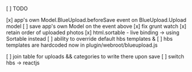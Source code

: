 [ ] TODO

[x] app's own Model.BlueUpload.beforeSave event on BlueUpload.Upload model
[ ] save app's own Model on the event above
[x] fix grunt watch
[x] retain order of uploaded photos
[x] html.sortable - live binding -> using Sortable instead
[ ] ability to override default hbs templates &
[ ] hbs templates are hardcoded now in plugin/webroot/blueupload.js

[ ] join table for uploads && categories to write there upon save
[ ] switch hbs -> reactjs
